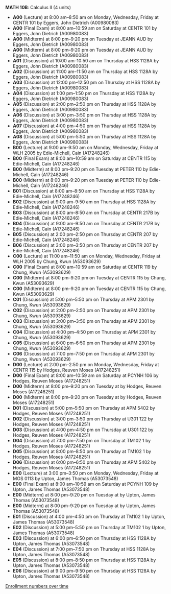 **MATH 10B**: Calculus II (4 units)

- **A00** (Lecture) at 8:00 am–8:50 am on Monday, Wednesday, Friday at CENTR 101 by Eggers, John Dietrich (A00980083)
- **A00** (Final Exam) at 8:00 am–10:59 am on Saturday at CENTR 101 by Eggers, John Dietrich (A00980083)
- **A00** (Midterm) at 8:00 pm–9:20 pm on Tuesday at JEANN AUD by Eggers, John Dietrich (A00980083)
- **A00** (Midterm) at 8:00 pm–9:20 pm on Tuesday at JEANN AUD by Eggers, John Dietrich (A00980083)
- **A01** (Discussion) at 10:00 am–10:50 am on Thursday at HSS 1128A by Eggers, John Dietrich (A00980083)
- **A02** (Discussion) at 11:00 am–11:50 am on Thursday at HSS 1128A by Eggers, John Dietrich (A00980083)
- **A03** (Discussion) at 12:00 pm–12:50 pm on Thursday at HSS 1128A by Eggers, John Dietrich (A00980083)
- **A04** (Discussion) at 1:00 pm–1:50 pm on Thursday at HSS 1128A by Eggers, John Dietrich (A00980083)
- **A05** (Discussion) at 2:00 pm–2:50 pm on Thursday at HSS 1128A by Eggers, John Dietrich (A00980083)
- **A06** (Discussion) at 3:00 pm–3:50 pm on Thursday at HSS 1128A by Eggers, John Dietrich (A00980083)
- **A07** (Discussion) at 4:00 pm–4:50 pm on Thursday at HSS 1128A by Eggers, John Dietrich (A00980083)
- **A08** (Discussion) at 5:00 pm–5:50 pm on Thursday at HSS 1128A by Eggers, John Dietrich (A00980083)
- **B00** (Lecture) at 9:00 am–9:50 am on Monday, Wednesday, Friday at WLH 2005 by Edie-Michell, Cain (A17248246)
- **B00** (Final Exam) at 8:00 am–10:59 am on Saturday at CENTR 115 by Edie-Michell, Cain (A17248246)
- **B00** (Midterm) at 8:00 pm–9:20 pm on Tuesday at PETER 110 by Edie-Michell, Cain (A17248246)
- **B00** (Midterm) at 8:00 pm–9:20 pm on Tuesday at PETER 110 by Edie-Michell, Cain (A17248246)
- **B01** (Discussion) at 8:00 am–8:50 am on Thursday at HSS 1128A by Edie-Michell, Cain (A17248246)
- **B02** (Discussion) at 9:00 am–9:50 am on Thursday at HSS 1128A by Edie-Michell, Cain (A17248246)
- **B03** (Discussion) at 8:00 am–8:50 am on Thursday at CENTR 217B by Edie-Michell, Cain (A17248246)
- **B04** (Discussion) at 9:00 am–9:50 am on Thursday at CENTR 217B by Edie-Michell, Cain (A17248246)
- **B05** (Discussion) at 2:00 pm–2:50 pm on Thursday at CENTR 207 by Edie-Michell, Cain (A17248246)
- **B06** (Discussion) at 3:00 pm–3:50 pm on Thursday at CENTR 207 by Edie-Michell, Cain (A17248246)
- **C00** (Lecture) at 11:00 am–11:50 am on Monday, Wednesday, Friday at WLH 2005 by Chung, Kwun (A53093629)
- **C00** (Final Exam) at 8:00 am–10:59 am on Saturday at CENTR 119 by Chung, Kwun (A53093629)
- **C00** (Midterm) at 8:00 pm–9:20 pm on Tuesday at CENTR 115 by Chung, Kwun (A53093629)
- **C00** (Midterm) at 8:00 pm–9:20 pm on Tuesday at CENTR 115 by Chung, Kwun (A53093629)
- **C01** (Discussion) at 5:00 pm–5:50 pm on Thursday at APM 2301 by Chung, Kwun (A53093629)
- **C02** (Discussion) at 2:00 pm–2:50 pm on Thursday at APM 2301 by Chung, Kwun (A53093629)
- **C03** (Discussion) at 3:00 pm–3:50 pm on Thursday at APM 2301 by Chung, Kwun (A53093629)
- **C04** (Discussion) at 4:00 pm–4:50 pm on Thursday at APM 2301 by Chung, Kwun (A53093629)
- **C05** (Discussion) at 6:00 pm–6:50 pm on Thursday at APM 2301 by Chung, Kwun (A53093629)
- **C06** (Discussion) at 7:00 pm–7:50 pm on Thursday at APM 2301 by Chung, Kwun (A53093629)
- **D00** (Lecture) at 2:00 pm–2:50 pm on Monday, Wednesday, Friday at CENTR 115 by Hodges, Reuven Moses (A17248251)
- **D00** (Final Exam) at 8:00 am–10:59 am on Saturday at PCYNH 106 by Hodges, Reuven Moses (A17248251)
- **D00** (Midterm) at 8:00 pm–9:20 pm on Tuesday at   by Hodges, Reuven Moses (A17248251)
- **D00** (Midterm) at 8:00 pm–9:20 pm on Tuesday at   by Hodges, Reuven Moses (A17248251)
- **D01** (Discussion) at 5:00 pm–5:50 pm on Thursday at APM 5402 by Hodges, Reuven Moses (A17248251)
- **D02** (Discussion) at 3:00 pm–3:50 pm on Thursday at U301 122 by Hodges, Reuven Moses (A17248251)
- **D03** (Discussion) at 4:00 pm–4:50 pm on Thursday at U301 122 by Hodges, Reuven Moses (A17248251)
- **D04** (Discussion) at 7:00 pm–7:50 pm on Thursday at TM102 1 by Hodges, Reuven Moses (A17248251)
- **D05** (Discussion) at 8:00 pm–8:50 pm on Thursday at TM102 1 by Hodges, Reuven Moses (A17248251)
- **D06** (Discussion) at 6:00 pm–6:50 pm on Thursday at APM 5402 by Hodges, Reuven Moses (A17248251)
- **E00** (Lecture) at 3:00 pm–3:50 pm on Monday, Wednesday, Friday at MOS 0113 by Upton, James Thomas (A53073548)
- **E00** (Final Exam) at 8:00 am–10:59 am on Saturday at PCYNH 109 by Upton, James Thomas (A53073548)
- **E00** (Midterm) at 8:00 pm–9:20 pm on Tuesday at   by Upton, James Thomas (A53073548)
- **E00** (Midterm) at 8:00 pm–9:20 pm on Tuesday at   by Upton, James Thomas (A53073548)
- **E01** (Discussion) at 4:00 pm–4:50 pm on Thursday at TM102 1 by Upton, James Thomas (A53073548)
- **E02** (Discussion) at 5:00 pm–5:50 pm on Thursday at TM102 1 by Upton, James Thomas (A53073548)
- **E03** (Discussion) at 6:00 pm–6:50 pm on Thursday at HSS 1128A by Upton, James Thomas (A53073548)
- **E04** (Discussion) at 7:00 pm–7:50 pm on Thursday at HSS 1128A by Upton, James Thomas (A53073548)
- **E05** (Discussion) at 8:00 pm–8:50 pm on Thursday at HSS 1128A by Upton, James Thomas (A53073548)
- **E06** (Discussion) at 9:00 pm–9:50 pm on Thursday at HSS 1128A by Upton, James Thomas (A53073548)

[Enrollment numbers over time](./MATH10B.tsv)
